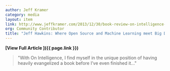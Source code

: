 ```yaml
---
author: Jeff Kramer
category: media
layout: item
link: http://www.jeffkramer.com/2013/12/30/book-review-on-intelligence-by-jeff-hawkins/
org: Community Contributor
title: "Jeff Hawkins: Where Open Source and Machine Learning meet Big Data"
---
```


**[View Full Article <i class="fa fa-fw fa-angle-right"></i>]({{ page.link }})**

> "With On Intelligence, I find myself in the unique position of having heavily evangelized a book before I’ve even finished it..."
